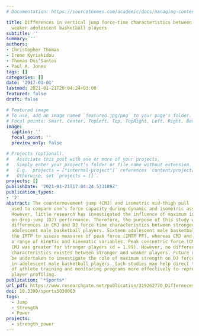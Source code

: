 ```yaml
---
# Documentation: https://sourcethemes.com/academic/docs/managing-content/

title: Differences in vertical jump force-time characteristics between stronger and
  weaker adolescent basketball players
subtitle: ''
summary: ''
authors:
- Christopher Thomas
- Irene Kyriakidou
- Thomas Dos’Santos
- Paul A. Jones
tags: []
categories: []
date: '2017-01-01'
lastmod: 2021-01-21T20:04:24+03:00
featured: false
draft: false

# Featured image
# To use, add an image named `featured.jpg/png` to your page's folder.
# Focal points: Smart, Center, TopLeft, Top, TopRight, Left, Right, BottomLeft, Bottom, BottomRight.
image:
  caption: ''
  focal_point: ''
  preview_only: false

# Projects (optional).
#   Associate this post with one or more of your projects.
#   Simply enter your project's folder or file name without extension.
#   E.g. `projects = ["internal-project"]` references `content/project/deep-learning/index.md`.
#   Otherwise, set `projects = []`.
projects: []
publishDate: '2021-01-21T17:04:24.533189Z'
publication_types:
- '2'
abstract: The countermovement jump (CMJ) and isometric mid-thigh pull (IMTP) are commonly
  used to compare one’s force capacity during dynamic and isometric assessments, respectively.
  However, little research has investigated the influence of maximum isometric strength
  on drop-jump (DJ) performance. Therefore, the purpose of this study was to explore
  differences in CMJ and DJ force-time characteristics between stronger and weaker
  adolescent male basketball players. Sixteen adolescent male basketball players performed
  the IMTP to assess measures of peak force (IMTP PF), whereas CMJ and DJ calculated
  a range of kinetic and kinematic variables. Peak concentric force (CMJ-PF) in the
  CMJ was greater for stronger players (d = 1.99). However, no differences in DJ force-time
  characteristics existed between stronger and weaker players. Future research should
  be undertaken to investigate the role of maximum strength on DJ force-time characteristics
  in adolescent male basketball players. Such studies may help direct the creation
  of athlete training and monitoring programs more effectively to represent accurate
  player profiling.
publication: '*Sports*'
url_pdf: https://www.researchgate.net/publication/319262770_Differences_in_Vertical_Jump_Force-Time_Characteristics_between_Stronger_and_Weaker_Adolescent_Basketball_Players
doi: 10.3390/sports5030063
tags:
  - Jump
  - Strength
  - Power
projects:
  - strength_power
---
```

